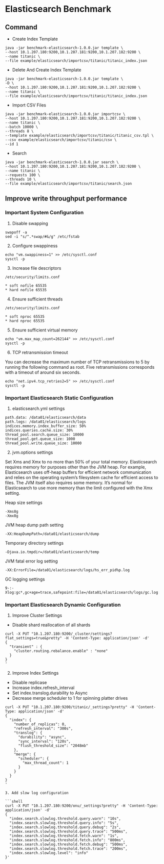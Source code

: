 # Elasticsearch Benchmark

## Command

* Create Index Template

```shell
java -jar benchmark-elasticsearch-1.0.0.jar template \
--host 10.1.207.180:9200,10.1.207.181:9200,10.1.207.182:9200 \
--name titanic \
--file example/elasticsearch/importcsv/titanic/titanic_index.json
```

* Delete And Create Index Template 

```shell
java -jar benchmark-elasticsearch-1.0.0.jar template \
-D \
--host 10.1.207.180:9200,10.1.207.181:9200,10.1.207.182:9200 \
--name titanic \
--file example/elasticsearch/importcsv/titanic/titanic_index.json
```

* Import CSV Files

```shell
java -jar benchmark-elasticsearch-1.0.0.jar importcsv \
--host 10.1.207.180:9200,10.1.207.181:9200,10.1.207.182:9200 \
--name titanic \
--batch 10000 \
--threads 8 \
--template example/elasticsearch/importcsv/titanic/titanic_csv.tpl \
--csv example/elasticsearch/importcsv/titanic/csv \
--id 1
```

* Search

```shell
java -jar benchmark-elasticsearch-1.0.0.jar search \
--host 10.1.207.180:9200,10.1.207.181:9200,10.1.207.182:9200 \
--name titanic \
--requests 100 \
--threads 10 \
--file example/elasticsearch/importcsv/titanic/search.json
```

## Improve write throughput performance

### Important System Configuration

1. Disable swapping

```shell
swapoff -a
sed -i "s/^.*swap/#&/g" /etc/fstab
```

2. Configure swappiness

```shell
echo "vm.swappiness=1" >> /etc/sysctl.conf
sysctl -p
```

3. Increase file descriptors

`/etc/security/limits.conf`

```shell
* soft nofile 65535
* hard nofile 65535
```

4. Ensure sufficient threads

`/etc/security/limits.conf`

```shell
* soft nproc 65535
* hard nproc 65535
```

5. Ensure sufficient virtual memory

```shell
echo "vm.max_map_count=262144" >> /etc/sysctl.conf
sysctl -p
```

6. TCP retransmission timeout

You can decrease the maximum number of TCP retransmissions to 5 by running the following command as root. Five retransmissions corresponds with a timeout of around six seconds.

```shell
echo "net.ipv4.tcp_retries2=5" >> /etc/sysctl.conf
sysctl -p
```

### Important Elasticsearch Static Configuration

1. elasticsearch.yml settings

```properties
path.data: /data01/elasticsearch/data
path.logs: /data01/elasticsearch/logs
indices.memory.index_buffer_size: 50%
indices.queries.cache.size: 30%
thread_pool.search.queue_size: 10000
thread_pool.get.queue_size: 1000
thread_pool.write.queue_size: 10000
```

2. jvm.options settings

Set Xms and Xmx to no more than 50% of your total memory. Elasticsearch requires memory for purposes other than the JVM heap. For example, Elasticsearch uses off-heap buffers for efficient network communication and relies on the operating system’s filesystem cache for efficient access to files. The JVM itself also requires some memory. It’s normal for Elasticsearch to use more memory than the limit configured with the Xmx setting.

Heap size settings

```properties
-Xms8g
-Xmx8g
```

JVM heap dump path setting

```properties
-XX:HeapDumpPath=/data01/elasticsearch/dump
```

Temporary directory settings

```properties
-Djava.io.tmpdir=/data01/elasticsearch/temp
```

JVM fatal error log setting

```properties
-XX:ErrorFile=/data01/elasticsearch/logs/hs_err_pid%p.log
```

GC logging settings

```properties
9-:-Xlog:gc*,gc+age=trace,safepoint:file=/data01/elasticsearch/logs/gc.log:utctime,pid,tags:filecount=32,filesize=64m
```

### Important Elasticsearch Dynamic Configuration

1. Improve Cluster Settings
 
* Disable shard reallocation of all shards

```shell
curl -X PUT "10.1.207.180:9200/_cluster/settings?flat_settings=true&pretty" -H 'Content-Type: application/json' -d'
{
  "transient" : {
    "cluster.routing.rebalance.enable" : "none"
  }
}
'
```

2. Improve Index Settings

* Disable replicase
* Increase index.refresh_interval
* Set index.translog.durability to Async
* Decrease merge scheduler to 1 for spinning platter drives

```shell
curl -X PUT "10.1.207.180:9200/titanic/_settings?pretty" -H 'Content-Type: application/json' -d'
{
  "index": {
    "number_of_replicas": 0,
    "refresh_interval": "300s",
    "translog": {
      "durability": "async",
      "sync_interval": "120s",
      "flush_threshold_size": "2048mb"
    },
    "merge": {
      "scheduler": {
        "max_thread_count": 1
      }
    }
  }
}
'

3. Add slow log configuration

```shell
curl -X PUT "10.1.207.180:9200/onu/_settings?pretty" -H 'Content-Type: application/json' -d'
{
  "index.search.slowlog.threshold.query.warn": "10s",
  "index.search.slowlog.threshold.query.info": "5s",
  "index.search.slowlog.threshold.query.debug": "2s",
  "index.search.slowlog.threshold.query.trace": "500ms",
  "index.search.slowlog.threshold.fetch.warn": "1s",
  "index.search.slowlog.threshold.fetch.info": "800ms",
  "index.search.slowlog.threshold.fetch.debug": "500ms",
  "index.search.slowlog.threshold.fetch.trace": "200ms",
  "index.search.slowlog.level": "info"
}'
